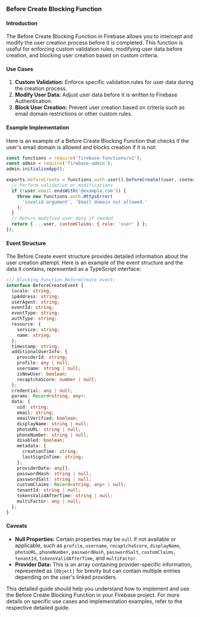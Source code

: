 
### Before Create Blocking Function

#### Introduction
The Before Create Blocking Function in Firebase allows you to intercept and modify the user creation process before it is completed. This function is useful for enforcing custom validation rules, modifying user data before creation, and blocking user creation based on custom criteria.

#### Use Cases
1. **Custom Validation:** Enforce specific validation rules for user data during the creation process.
2. **Modify User Data:** Adjust user data before it is written to Firebase Authentication.
3. **Block User Creation:** Prevent user creation based on criteria such as email domain restrictions or other custom rules.

#### Example Implementation
Here is an example of a Before Create Blocking Function that checks if the user's email domain is allowed and blocks creation if it is not:

```javascript
const functions = require('firebase-functions/v2');
const admin = require('firebase-admin');
admin.initializeApp();

exports.beforeCreate = functions.auth.user().beforeCreate((user, context) => {
  // Perform validation or modifications
  if (!user.email.endsWith('@example.com')) {
    throw new functions.auth.HttpsError(
      'invalid-argument', 'Email domain not allowed.'
    );
  }
  // Return modified user data if needed
  return { ...user, customClaims: { role: 'user' } };
});
```

#### Event Structure
The Before Create event structure provides detailed information about the user creation attempt. Here is an example of the event structure and the data it contains, represented as a TypeScript interface:

```typescript
/// Blocking Function BeforeCreate event:
interface BeforeCreateEvent {
  locale: string;
  ipAddress: string;
  userAgent: string;
  eventId: string;
  eventType: string;
  authType: string;
  resource: {
    service: string;
    name: string;
  };
  timestamp: string;
  additionalUserInfo: {
    providerId: string;
    profile: any | null;
    username: string | null;
    isNewUser: boolean;
    recaptchaScore: number | null;
  };
  credential: any | null;
  params: Record<string, any>;
  data: {
    uid: string;
    email: string;
    emailVerified: boolean;
    displayName: string | null;
    photoURL: string | null;
    phoneNumber: string | null;
    disabled: boolean;
    metadata: {
      creationTime: string;
      lastSignInTime: string;
    };
    providerData: any[];
    passwordHash: string | null;
    passwordSalt: string | null;
    customClaims: Record<string, any> | null;
    tenantId: string | null;
    tokensValidAfterTime: string | null;
    multiFactor: any | null;
  };
}
```

#### Caveats
- **Null Properties:** Certain properties may be `null` if not available or applicable, such as `profile`, `username`, `recaptchaScore`, `displayName`, `photoURL`, `phoneNumber`, `passwordHash`, `passwordSalt`, `customClaims`, `tenantId`, `tokensValidAfterTime`, and `multiFactor`.
- **Provider Data:** This is an array containing provider-specific information, represented as `[Object]` for brevity but can contain multiple entries depending on the user's linked providers.

This detailed guide should help you understand how to implement and use the Before Create Blocking Function in your Firebase project. For more details on specific use cases and implementation examples, refer to the respective detailed guide.
